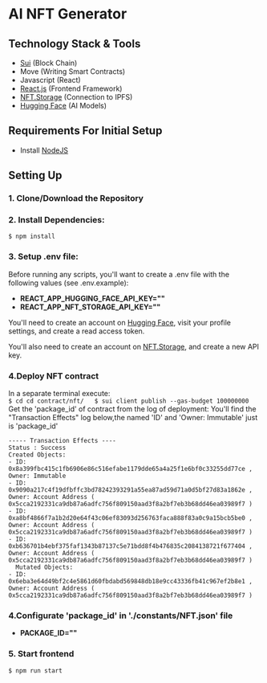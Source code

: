 # AI NFT Generator

## Technology Stack & Tools
- [Sui](https://sui.io/) (Block Chain)
- Move (Writing Smart Contracts)
- Javascript (React)
- [React.js](https://reactjs.org/) (Frontend Framework)
- [NFT.Storage](https://nft.storage/) (Connection to IPFS)
- [Hugging Face](https://huggingface.co/) (AI Models)

## Requirements For Initial Setup
- Install [NodeJS](https://nodejs.org/en/)

## Setting Up
### 1. Clone/Download the Repository

### 2. Install Dependencies:
`$ npm install`

### 3. Setup .env file:
Before running any scripts, you'll want to create a .env file with the following values (see .env.example):

- **REACT_APP_HUGGING_FACE_API_KEY=""**
- **REACT_APP_NFT_STORAGE_API_KEY=""**

You'll need to create an account on [Hugging Face](https://huggingface.co/), visit your profile settings, and create a read access token. 

You'll also need to create an account on [NFT.Storage](https://nft.storage/), and create a new API key.

### 4.Deploy NFT contract
In a separate terminal execute:  
`$ cd cd contract/nft/  
 $ sui client publish --gas-budget 100000000`  
Get the 'package_id' of contract from the log of deployment:
You'll find the "Transaction Effects" log below,the named 'ID' and 'Owner: Immutable' just is 'package_id' 
```
----- Transaction Effects ----
Status : Success
Created Objects:
- ID: 0x8a399fbc415c1fb6906e86c516efabe1179dde65a4a25f1e6bf0c33255dd77ce , Owner: Immutable
- ID: 0x9090a217c4f19dfbffc3bd78242393291a55ea87ad59d71a0d5bf27d83a1862e , Owner: Account Address ( 0x5cca2192331ca9db87a6adfc756f809150aad3f8a2bf7eb3b68dd46ea03989f7 )
- ID: 0xa8bf4866f7a1b2d20e64f43c06ef83093d256763faca888f83a0c9a15bcb5be0 , Owner: Account Address ( 0x5cca2192331ca9db87a6adfc756f809150aad3f8a2bf7eb3b68dd46ea03989f7 )
- ID: 0xb636701b4ebf375faf1343b87137c5e71bdd8f4b476835c2084138721f677404 , Owner: Account Address ( 0x5cca2192331ca9db87a6adfc756f809150aad3f8a2bf7eb3b68dd46ea03989f7 )
  Mutated Objects:
- ID: 0x6eba3e64d49bf2c4e5861d60fbdabd569848db18e9cc43336fb41c967ef2b8e1 , Owner: Account Address ( 0x5cca2192331ca9db87a6adfc756f809150aad3f8a2bf7eb3b68dd46ea03989f7 )
```
### 4.Configurate 'package_id' in './constants/NFT.json' file
- **PACKAGE_ID=""**

### 5. Start frontend
`$ npm run start`